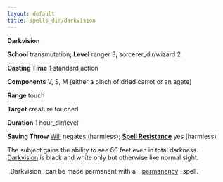 ```yaml
---
layout: default
title: spells_dir/darkvision
---
```

 **Darkvision**

**School** transmutation; **Level** ranger 3, sorcerer_dir/wizard 2

**Casting Time** 1 standard action

**Components** V, S, M (either a pinch of dried carrot or an agate)

**Range** touch

**Target** creature touched

**Duration** 1 hour_dir/level

**Saving Throw** [Will](../combat#_will) negates (harmless); **[Spell Resistance](../glossary#_spell-resistance)** yes (harmless)

The subject gains the ability to see 60 feet even in total darkness. [Darkvision](../glossary#_darkvision) is black and white only but otherwise like normal sight.

_Darkvision _can be made permanent with a _ [permanency](permanency#_permanency) _spell.

